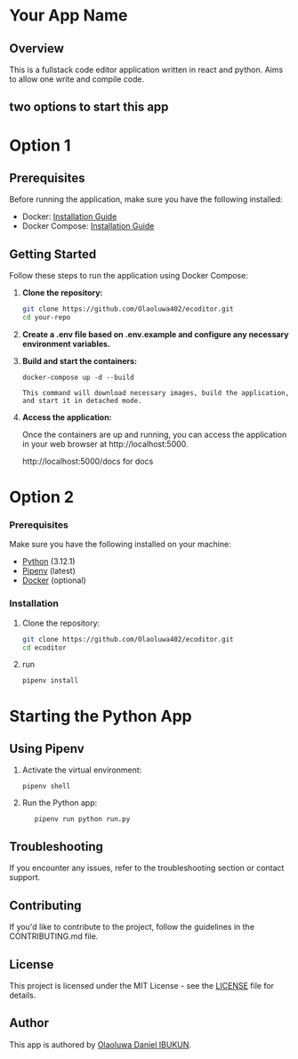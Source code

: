 # Your App Name

## Overview

This is a fullstack code editor application written in react and python. Aims to allow one write and compile code.

## two options to start this app

# Option 1

## Prerequisites

Before running the application, make sure you have the following installed:

- Docker: [Installation Guide](https://docs.docker.com/get-docker/)
- Docker Compose: [Installation Guide](https://docs.docker.com/compose/install/)

## Getting Started

Follow these steps to run the application using Docker Compose:

1. **Clone the repository:**

   ```bash
   git clone https://github.com/Olaoluwa402/ecoditor.git
   cd your-repo

   ```

2. **Create a .env file based on .env.example and configure any necessary environment variables.**

3. **Build and start the containers:**

   ```
   docker-compose up -d --build

   This command will download necessary images, build the application, and start it in detached mode.
   ```

4. **Access the application:**

   Once the containers are up and running, you can access the application in your web browser at http://localhost:5000.

   http://localhost:5000/docs for docs

# Option 2

### Prerequisites

Make sure you have the following installed on your machine:

- [Python](https://www.python.org/) (3.12.1)
- [Pipenv](https://pipenv.pypa.io/) (latest)
- [Docker](https://www.docker.com/) (optional)

### Installation

1. Clone the repository:

   ```bash
   git clone https://github.com/Olaoluwa402/ecoditor.git
   cd ecoditor
   ```

2. run

   ```
   pipenv install

   ```

# Starting the Python App

## Using Pipenv

1.  Activate the virtual environment:

    ```
    pipenv shell

    ```

2.  Run the Python app:

    ```
       pipenv run python run.py

    ```

## Troubleshooting

If you encounter any issues, refer to the troubleshooting section or contact support.

## Contributing

If you'd like to contribute to the project, follow the guidelines in the CONTRIBUTING.md file.

## License

This project is licensed under the MIT License - see the [LICENSE](https://github.com/Olaoluwa402/ecoditor/blob/main/LICENSE) file for details.

## Author

This app is authored by [Olaoluwa Daniel IBUKUN](https://github.com/Olaoluwa402).
